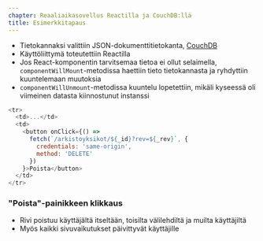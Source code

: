 ```yaml
---
chapter: Reaaliaikasovellus Reactilla ja CouchDB:llä
title: Esimerkkitapaus
---
```


* Tietokannaksi valittiin JSON-dokumenttitietokanta, [CouchDB](http://couchdb.apache.org/)
* Käyttöliittymä toteutettiin Reactilla
* Jos React-komponentin tarvitsemaa tietoa ei ollut selaimella, `componentWillMount`-metodissa haettiin tieto tietokannasta ja ryhdyttiin kuuntelemaan muutoksia
* `componentWillUnmount`-metodissa kuuntelu lopetettiin, mikäli kyseessä oli viimeinen datasta kiinnostunut instanssi

```js
<tr>
  <td>...</td>
  <td>
    <button onClick={() =>
      fetch(`/arkistoyksikot/${_id}?rev=${_rev}`, {
        credentials: 'same-origin',
        method: 'DELETE'
      })
    }>Poista</button>
  </td>
</tr>
```

### "Poista"-painikkeen klikkaus
* Rivi poistuu käyttäjältä itseltään, toisilta välilehdiltä ja muilta käyttäjiltä <i class="fa fa-thumbs-o-up" aria-hidden="true"></i>
* Myös kaikki sivuvaikutukset päivittyvät käyttäjille <i class="fa fa-thumbs-o-up" aria-hidden="true"></i>
